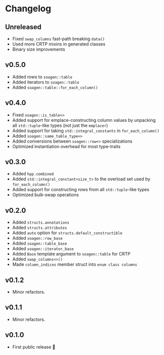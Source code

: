 # Changelog

## Unreleased

-   Fixed `swap_columns` fast-path breaking `data()`
-   Used more CRTP mixins in generated classes
-   Binary size improvements

## v0.5.0

-   Added rows to `soagen::table`
-   Added iterators to `soagen::table`
-   Added `soagen::table::for_each_column()`

## v0.4.0

-   Fixed `soagen::is_table<>`
-   Added support for emplace-constructing column values by unpacking all `std::tuple`-like types (not just the `emplacer`)
-   Added support for taking `std::integral_constants` in `for_each_column()`
-   Added `soagen::same_table_type<>`
-   Added conversions between `soagen::row<>` specializations
-   Optimized instantiation overhead for most type-traits

## v0.3.0

-   Added `hpp.combined`
-   Added `std::integral_constant<size_t>` to the overload set used by `for_each_column()`
-   Added support for constructing rows from all `std::tuple`-like types
-   Optimized bulk-swap operations

## v0.2.0

-   Added `structs.annotations`
-   Added `structs.attributes`
-   Added `auto` option for `structs.default_constructible`
-   Added `soagen::row_base`
-   Added `soagen::table_base`
-   Added `soagen::iterator_base`
-   Added `Base` template argument to `soagen::table` for CRTP
-   Added `swap_columns<>()`
-   Made `column_indices` member struct into `enum class columns`

## v0.1.2

-   Minor refactors.

## v0.1.1

-   Minor refactors.

## v0.1.0

-   First public release 🎉&#xFE0F;
